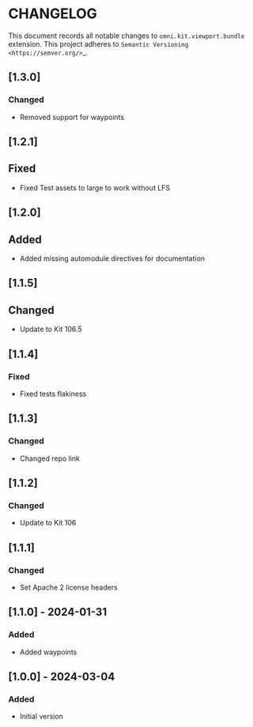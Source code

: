 # CHANGELOG

This document records all notable changes to ``omni.kit.viewport.bundle`` extension.
This project adheres to `Semantic Versioning <https://semver.org/>`_.

## [1.3.0]
### Changed
- Removed support for waypoints

## [1.2.1]
## Fixed
- Fixed Test assets to large to work without LFS

## [1.2.0]
## Added
- Added missing automodule directives for documentation

## [1.1.5]
## Changed
- Update to Kit 106.5

## [1.1.4]
### Fixed
- Fixed tests flakiness

## [1.1.3]
### Changed
- Changed repo link

## [1.1.2]
### Changed
- Update to Kit 106

## [1.1.1]
### Changed
- Set Apache 2 license headers

## [1.1.0] - 2024-01-31
### Added
- Added waypoints

## [1.0.0] - 2024-03-04
### Added
- Initial version

